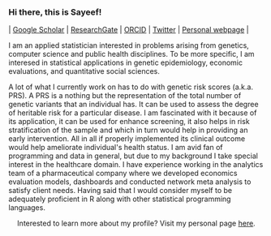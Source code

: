 ### Hi there, this is Sayeef! 

| [Google Scholar](https://scholar.google.com/citations?user=P0AcviIAAAAJ&hl=en) | [ResearchGate](https://www.researchgate.net/profile/Mohammad-Sayeef-Alam) | [ORCID](https://orcid.org/0000-0002-1478-5975) | [Twitter](https://twitter.com/sayeef_alam) | [Personal webpage](https://msa.github.io/) | 

I am an applied statistician interested in problems arising from genetics, computer science and public health disciplines. To be more specific, I am interesed in statistical applications in genetic epidemiology, economic evaluations, and quantitative social sciences. 

A lot of what I currently work on has to do with genetic risk scores (a.k.a. PRS). A PRS is a nothing but the representation of the total number of genetic variants that an individual has. It can be used to assess the degree of heritable risk for a particular disease. I am fascinated with it because of its application, it can be used for enhance screening, it also helps in risk stratification of the sample and which in turn would help in providing an early intervention. All in all if properly implemented its clinical outcome would help ameliorate individual's health status. I am avid fan of programming and data in general, but due to my background I take special interest in the healthcare domain. I have experience working in the analytics team of a pharmaceutical company where we developed economics evaluation models, dashboards and conducted network meta analysis to satisfy client needs. Having said that I would consider myself to be adequately proficient in R along with other statistical programming languages.

<p align="center"> Interested to learn more about my profile?  Visit my personal page <a href="https://msa.github.io/">here</a>.</p>

<!--
**alamsayeef/alamsayeef** is a ✨ _special_ ✨ repository because its `README.md` (this file) appears on your GitHub profile.

Here are some ideas to get you started:

- 🔭 I’m currently working on ...
- 🌱 I’m currently learning ...
- 👯 I’m looking to collaborate on ...
- 🤔 I’m looking for help with ...
- 💬 Ask me about ...
- 📫 How to reach me: ...
- 😄 Pronouns: ...
- ⚡ Fun fact: ...
-->
